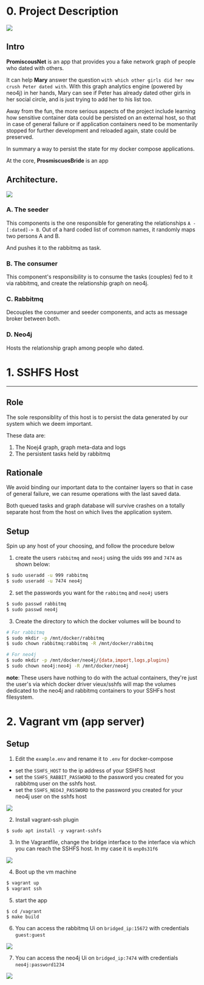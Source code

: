 # 0. Project Description

![](_docs/0.1.png)


## Intro

**PromiscousNet** is an app that provides you a fake network graph of  people who dated with others.

It can help **Mary** answer the question `with which other girls did her new crush Peter dated with`. With this graph analytics engine (powered by neo4j) in her hands, Mary can see if Peter has already dated other girls in her social circle, and is just trying to add her to his list too.

Away from the fun, the more serious aspects of the project include learning how sensitive container data could be persisted on an external host, so that in case of general failure or if application containers need to be momentarily stopped for further development and reloaded again, state could be preserved.

In summary a way to persist the state for my docker compose applications.

At the core, **ProsmiscuosBride** is an app 

## Architecture.

![](_docs/1.png)

### A. The seeder

This components is the one responsible for generating the relationships `A -[:dated]-> B`.
Out of a hard coded list of common names, it randomly maps two persons  A and B.

And pushes it to the rabbitmq as task.

### B. The consumer

This component's responsibility is to consume the tasks (couples) fed to it via rabbitmq, and create the relationship graph on neo4j.

### C. Rabbitmq

Decouples the consumer and seeder components, and acts as message broker between both.

### D. Neo4j

Hosts the relationship graph among people who dated.


# 1. SSHFS Host
---

## Role


The sole responsiblity of this host is to persist the data generated by our system which we deem important.

These data are:

1. The Noej4 graph, graph meta-data and logs
2. The persistent tasks held by rabbitmq


## Rationale


We avoid binding our important data to the container layers so that in case of general failure, we can resume operations with the last saved data.

Both queued tasks and graph database will survive crashes on a totally
separate host from the host on which lives the application system.

## Setup


Spin up any host of your choosing, and follow the procedure below

1. create the users `rabbitmq` and `neo4j` using the uids `999` and `7474` as shown below:

```bash
$ sudo useradd -u 999 rabbitmq
$ sudo useradd -u 7474 neo4j
```

2. set the passwords you want for the `rabbitmq` and `neo4j` users

```bash
$ sudo passwd rabbitmq
$ sudo passwd neo4j
```

3. Create the directory to which the docker volumes will be bound to

```bash
# For rabbitmq
$ sudo mkdir -p /mnt/docker/rabbitmq
$ sudo chown rabbitmq:rabbitmq -R /mnt/docker/rabbitmq

# For neo4j
$ sudo mkdir -p /mnt/docker/neo4j/{data,import,logs,plugins}
$ sudo chown neo4j:neo4j -R /mnt/docker/neo4j
```


**note**: These users have nothing to do with the actual containers, they're just the user's via which docker driver vieux/sshfs will map the volumes dedicated to the neo4j and rabbitmq containers to your SSHFs host filesystem.


# 2. Vagrant vm (app server)

## Setup


1. Edit the `example.env` and rename it to `.env` for docker-compose

- set the  `SSHFS_HOST` to the ip address of your SSHFS host
- set the  `SSHFS_RABBIT_PASSWORD` to the password you created for you rabbitmq user on the sshfs host.
- set the  `SSHFS_NEO4J_PASSWORD` to the password you created for your neo4j user on the sshfs host

![](_docs/0.png)


2. Install vagrant-ssh plugin

```
$ sudo apt install -y vagrant-sshfs
```


3. In the Vagrantfile, change the bridge interface to the interface via which you can reach the SSHFS host. In my case it is `enp0s31f6`

![](_docs/3.png)


4. Boot up the vm machine

```bash
$ vagrant up
$ vagrant ssh
```

5. start the app

```
$ cd /vagrant
$ make build
```


6. You can access the rabbitmq Ui on `bridged_ip:15672` with credentials `guest:guest`

![](_docs/4.png)


7. You can access the neo4j Ui on `bridged_ip:7474` with credentials `neo4j:password1234`


![](_docs/5.png)


